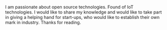 I am passionate about open source technologies. Found of IoT technologies.
I would like to share my knowledge and would like to take part in giving a helping hand for start-ups, who would like to establish their own mark in industry.
Thanks for reading.

